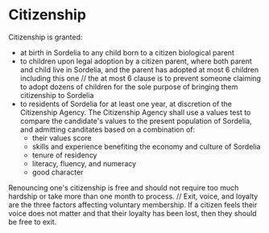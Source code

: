 # Citizenship

Citizenship is granted:

- at birth in Sordelia to any child born to a citizen biological parent
- to children upon legal adoption by a citizen parent, where both parent and child live in Sordelia, and the parent has adopted at most 6 children including this one // the at most 6 clause is to prevent someone claiming to adopt dozens of children for the sole purpose of bringing them citizenship to Sordelia
- to residents of Sordelia for at least one year, at discretion of the Citizenship Agency. The Citizenship Agency shall use a values test to compare the candidate's values to the present population of Sordelia, and admitting canditates based on a combination of:
    - their values score
    - skills and experience benefiting the economy and culture of Sordelia
    - tenure of residency
    - literacy, fluency, and numeracy
    - good character

Renouncing one's citizenship is free and should not require too much hardship or take more than one month to process.
// Exit, voice, and loyalty are the three factors affecting voluntary membership. If a citizen feels their voice does not matter and that their loyalty has been lost, then they should be free to exit.
